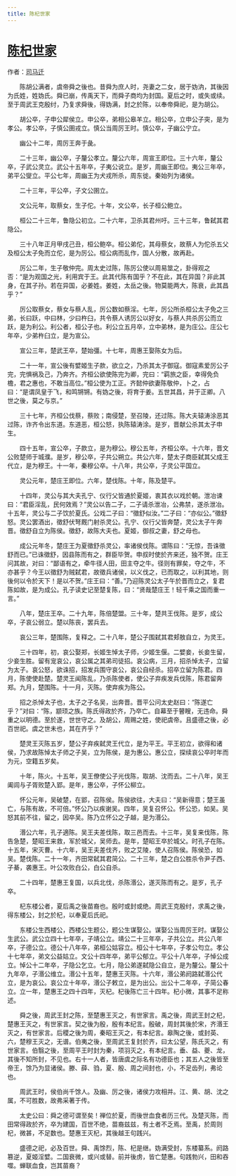 ```yaml
---
title: 陈杞世家
---
```


# [陈杞世家](http://so.gushiwen.org/guwen/bookv_123.aspx)

作者：[司马迁](http://so.gushiwen.org/author_608.aspx)

　　陈胡公满者，虞帝舜之後也。昔舜为庶人时，尧妻之二女，居于妫汭，其後因为氏姓，姓妫氏。舜已崩，传禹天下，而舜子商均为封国。夏后之时，或失或续。至于周武王克殷纣，乃复求舜後，得妫满，封之於陈，以奉帝舜祀，是为胡公。

　　胡公卒，子申公犀侯立。申公卒，弟相公皋羊立。相公卒，立申公子突，是为孝公。孝公卒，子慎公圉戎立。慎公当周厉王时。慎公卒，子幽公宁立。

　　幽公十二年，周厉王奔于彘。

　　二十三年，幽公卒，子釐公孝立。釐公六年，周宣王即位。三十六年，釐公卒，子武公灵立。武公十五年卒，子夷公说立。是岁，周幽王即位。夷公三年卒，弟平公燮立。平公七年，周幽王为犬戎所杀，周东徙。秦始列为诸侯。

　　二十三年，平公卒，子文公圉立。

　　文公元年，取蔡女，生子佗。十年，文公卒，长子桓公鲍立。

　　桓公二十三年，鲁隐公初立。二十六年，卫杀其君州吁。三十三年，鲁弑其君隐公。

　　三十八年正月甲戌己丑，桓公鲍卒。桓公弟佗，其母蔡女，故蔡人为佗杀五父及桓公太子免而立佗，是为厉公。桓公病而乱作，国人分散，故再赴。

　　厉公二年，生子敬仲完。周太史过陈，陈厉公使以周易筮之，卦得观之否：“是为观国之光，利用宾于王。此其代陈有国乎？不在此，其在异国？非此其身，在其子孙。若在异国，必姜姓。姜姓，太岳之後。物莫能两大，陈衰，此其昌乎？”

　　厉公取蔡女，蔡女与蔡人乱，厉公数如蔡淫。七年，厉公所杀桓公太子免之三弟，长曰跃，中曰林，少曰杵臼，共令蔡人诱厉公以好女，与蔡人共杀厉公而立跃，是为利公。利公者，桓公子也。利公立五月卒，立中弟林，是为庄公。庄公七年卒，少弟杵臼立，是为宣公。

　　宣公三年，楚武王卒，楚始彊。十七年，周惠王娶陈女为后。

　　二十一年，宣公後有嬖姬生子款，欲立之，乃杀其太子御寇。御寇素爱厉公子完，完惧祸及己，乃奔齐。齐桓公欲使陈完为卿，完曰：“羁旅之臣，幸得免负檐，君之惠也，不敢当高位。”桓公使为工正。齐懿仲欲妻陈敬仲，卜之，占曰：“是谓凤皇于飞，和鸣锵锵。有妫之後，将育于姜。五世其昌，并于正卿。八世之後，莫之与京。”

　　三十七年，齐桓公伐蔡，蔡败；南侵楚，至召陵，还过陈。陈大夫辕涛涂恶其过陈，诈齐令出东道。东道恶，桓公怒，执陈辕涛涂。是岁，晋献公杀其太子申生。

　　四十五年，宣公卒，子款立，是为穆公。穆公五年，齐桓公卒。十六年，晋文公败楚师于城濮。是岁，穆公卒，子共公朔立。共公六年，楚太子商臣弑其父成王代立，是为穆王。十一年，秦穆公卒。十八年，共公卒，子灵公平国立。

　　灵公元年，楚庄王即位。六年，楚伐陈。十年，陈及楚平。

　　十四年，灵公与其大夫孔宁、仪行父皆通於夏姬，衷其衣以戏於朝。泄冶谏曰：“君臣淫乱，民何效焉？”灵公以告二子，二子请杀泄冶，公弗禁，遂杀泄冶。十五年，灵公与二子饮於夏氏。公戏二子曰：“徵舒似汝。”二子曰：“亦似公。”徵舒怒。灵公罢酒出，徵舒伏弩厩门射杀灵公。孔宁、仪行父皆奔楚，灵公太子午奔晋。徵舒自立为陈侯。徵舒，故陈大夫也。夏姬，御叔之妻，舒之母也。

　　成公元年冬，楚庄王为夏徵舒杀灵公，率诸侯伐陈。谓陈曰：“无惊，吾诛徵舒而已。”已诛徵舒，因县陈而有之，群臣毕贺。申叔时使於齐来还，独不贺。庄王问其故，对曰：“鄙语有之，牵牛径人田，田主夺之牛。径则有罪矣，夺之牛，不亦甚乎？今王以徵舒为贼弑君，故徵兵诸侯，以义伐之，已而取之，以利其地，则後何以令於天下！是以不贺。”庄王曰：“善。”乃迎陈灵公太子午於晋而立之，复君陈如故，是为成公。孔子读史记至楚复陈，曰：“贤哉楚庄王！轻千乘之国而重一言。”

　　八年，楚庄王卒。二十九年，陈倍楚盟。三十年，楚共王伐陈。是岁，成公卒，子哀公弱立。楚以陈丧，罢兵去。

　　哀公三年，楚围陈，复释之。二十八年，楚公子围弑其君郏敖自立，为灵王。

　　三十四年，初，哀公娶郑，长姬生悼太子师，少姬生偃。二嬖妾，长妾生留，少妾生胜。留有宠哀公，哀公属之其弟司徒招。哀公病，三月，招杀悼太子，立留为太子。哀公怒，欲诛招，招发兵围守哀公，哀公自经杀。招卒立留为陈君。四月，陈使使赴楚。楚灵王闻陈乱，乃杀陈使者，使公子弃疾发兵伐陈，陈君留奔郑。九月，楚围陈。十一月，灭陈。使弃疾为陈公。

　　招之杀悼太子也，太子之子名吴，出奔晋。晋平公问太史赵曰：“陈遂亡乎？”对曰：“陈，颛顼之族。陈氏得政於齐，乃卒亡。自幕至于瞽瞍，无违命。舜重之以明德。至於遂，世世守之。及胡公，周赐之姓，使祀虞帝。且盛德之後，必百世祀。虞之世未也，其在齐乎？”

　　楚灵王灭陈五岁，楚公子弃疾弑灵王代立，是为平王。平王初立，欲得和诸侯，乃求故陈悼太子师之子吴，立为陈侯，是为惠公。惠公立，探续哀公卒时年而为元，空籍五岁矣。

　　十年，陈火。十五年，吴王僚使公子光伐陈，取胡、沈而去。二十八年，吴王阖闾与子胥败楚入郢。是年，惠公卒，子怀公柳立。

　　怀公元年，吴破楚，在郢，召陈侯。陈侯欲往，大夫曰：“吴新得意；楚王虽亡，与陈有故，不可倍。”怀公乃以疾谢吴。四年，吴复召怀公。怀公恐，如吴。吴怒其前不往，留之，因卒吴。陈乃立怀公之子越，是为湣公。

　　湣公六年，孔子適陈。吴王夫差伐陈，取三邑而去。十三年，吴复来伐陈，陈告急楚，楚昭王来救，军於城父，吴师去。是年，楚昭王卒於城父。时孔子在陈。十五年，宋灭曹。十六年，吴王夫差伐齐，败之艾陵，使人召陈侯。陈侯恐，如吴。楚伐陈。二十一年，齐田常弑其君简公。二十三年，楚之白公胜杀令尹子西、子綦，袭惠王。叶公攻败白公，白公自杀。

　　二十四年，楚惠王复国，以兵北伐，杀陈湣公，遂灭陈而有之。是岁，孔子卒。

　　杞东楼公者，夏后禹之後苗裔也。殷时或封或绝。周武王克殷纣，求禹之後，得东楼公，封之於杞，以奉夏后氏祀。

　　东楼公生西楼公，西楼公生题公，题公生谋娶公。谋娶公当周厉王时。谋娶公生武公。武公立四十七年卒，子靖公立。靖公二十三年卒，子共公立。共公八年卒，子德公立。德公十八年卒，弟桓公姑容立。桓公十七年卒，子孝公匄立。孝公十七年卒，弟文公益姑立。文公十四年卒，弟平公郁立。平公十八年卒，子悼公成立。悼公十二年卒，子隐公乞立。七月，隐公弟遂弑隐公自立，是为釐公。釐公十九年卒，子湣公维立。湣公十五年，楚惠王灭陈。十六年，湣公弟阏路弑湣公代立，是为哀公。哀公立十年卒，湣公子敕立，是为出公。出公十二年卒，子简公春立。立一年，楚惠王之四十四年，灭杞。杞後陈亡三十四年。杞小微，其事不足称述。

　　舜之後，周武王封之陈，至楚惠王灭之，有世家言。禹之後，周武王封之杞，楚惠王灭之，有世家言。契之後为殷，殷有本纪言。殷破，周封其後於宋，齐湣王灭之，有世家言。后稷之後为周，秦昭王灭之，有本纪言。皋陶之後，或封英、六，楚穆王灭之，无谱。伯夷之後，至周武王复封於齐，曰太公望，陈氏灭之，有世家言。伯翳之後，至周平王时封为秦，项羽灭之，有本纪言。垂、益、夔、龙，其後不知所封，不见也。右十一人者，皆唐虞之际名有功德臣也；其五人之後皆至帝王，馀乃为显诸侯。滕、薛、驺，夏、殷、周之间封也，小，不足齿列，弗论也。

　　周武王时，侯伯尚千馀人。及幽、厉之後，诸侯力攻相并。江、黄、胡、沈之属，不可胜数，故弗采著于传。

　　太史公曰：舜之德可谓至矣！禅位於夏，而後世血食者历三代。及楚灭陈，而田常得政於齐，卒为建国，百世不绝，苗裔兹兹，有土者不乏焉。至禹，於周则杞，微甚，不足数也。楚惠王灭杞，其後越王句践兴。

　　盛德之祀，必及百世。舜、禹馀烈，陈、杞是继。妫满受封，东楼纂系。阏路篡逆，夏姬淫嬖。二国衰微，或兴或替。前并後虏，皆亡楚惠。句践勃兴，田和吞噬。蝉联血食，岂其苗裔？